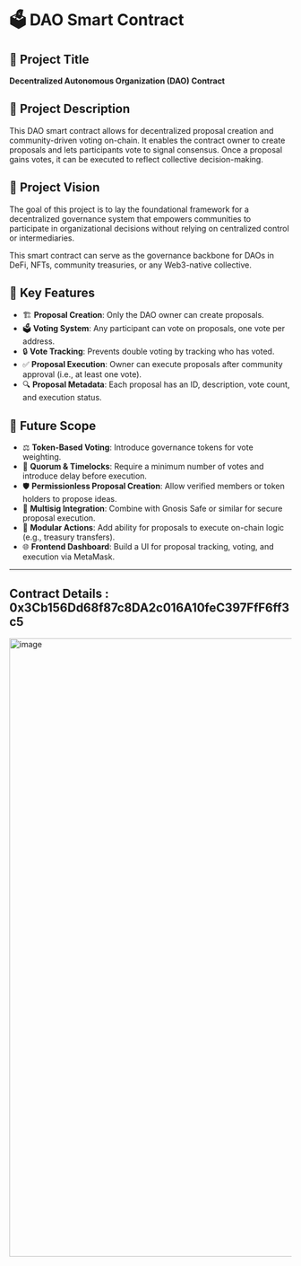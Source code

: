 # 🗳️ DAO Smart Contract

## 📌 Project Title
**Decentralized Autonomous Organization (DAO) Contract**

## 🧾 Project Description
This DAO smart contract allows for decentralized proposal creation and community-driven voting on-chain. It enables the contract owner to create proposals and lets participants vote to signal consensus. Once a proposal gains votes, it can be executed to reflect collective decision-making.

## 🎯 Project Vision
The goal of this project is to lay the foundational framework for a decentralized governance system that empowers communities to participate in organizational decisions without relying on centralized control or intermediaries. 

This smart contract can serve as the governance backbone for DAOs in DeFi, NFTs, community treasuries, or any Web3-native collective.

## 🚀 Key Features
- 🏗️ **Proposal Creation**: Only the DAO owner can create proposals.
- 🗳️ **Voting System**: Any participant can vote on proposals, one vote per address.
- 🔒 **Vote Tracking**: Prevents double voting by tracking who has voted.
- ✅ **Proposal Execution**: Owner can execute proposals after community approval (i.e., at least one vote).
- 🔍 **Proposal Metadata**: Each proposal has an ID, description, vote count, and execution status.

## 🔮 Future Scope
- ⚖️ **Token-Based Voting**: Introduce governance tokens for vote weighting.
- 🧠 **Quorum & Timelocks**: Require a minimum number of votes and introduce delay before execution.
- 🛡️ **Permissionless Proposal Creation**: Allow verified members or token holders to propose ideas.
- 📡 **Multisig Integration**: Combine with Gnosis Safe or similar for secure proposal execution.
- 🧩 **Modular Actions**: Add ability for proposals to execute on-chain logic (e.g., treasury transfers).
- 🌐 **Frontend Dashboard**: Build a UI for proposal tracking, voting, and execution via MetaMask.

---

## Contract Details : 0x3Cb156Dd68f87c8DA2c016A10feC397FfF6ff3c5
<img width="1102" alt="image" src="https://github.com/user-attachments/assets/7c271218-d160-4f01-b252-36668aeeb1f1" />

